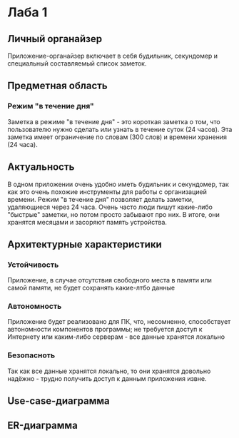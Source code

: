 # Лаба 1
## Личный органайзер
Приложение-органайзер включает в себя будильник, секундомер и специальный составляемый список заметок.

## Предметная область
### Режим "в течение дня"
Заметка в режиме "в течение дня" - это короткая заметка о том, что пользователю нужно сделать или узнать в течение суток (24 часов). Эта заметка имеет ограничение по словам (300 слов) и времени хранения (24 часа).  

## Актуальность
В одном приложении очень удобно иметь будильник и секундомер, так как это очень похожие инструменты для работы с организацией времени. Режим "в течение дня" позволяет делать заметки, удаляющиеся через 24 часа. Очень часто люди пишут какие-либо "быстрые" заметки, но потом просто забывают про них. В итоге, они хранятся месяцами и засоряют память  устройства.

## Архитектурные характеристики
### Устойчивость
Приложение, в случае отсутствия свободного места в памяти или самой памяти, не будет сохранять какие-лтбо данные

### Автономность
Приложение будет реализовано для ПК, что, несомненно, способствует автономности компонентов программы; не требуется доступ к Интернету или каким-либо серверам - все данные хранятся локально

### Безопасноть
Так как все данные хранятся локально, то они хранятся довольно надёжно - трудно получить доступ к данным приложения извне.

## Use-case-диаграмма

## ER-диаграмма
